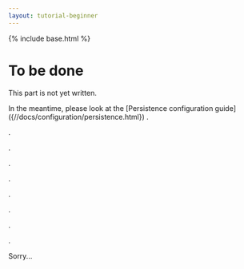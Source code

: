 ```yaml
---
layout: tutorial-beginner
---
```


{% include base.html %}

# To be done

This part is not yet written.

In the meantime, please look at the [Persistence configuration guide] ({//docs/configuration/persistence.html})
.

.

.

.

.

.

.

.

.

Sorry...
